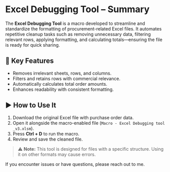 # Excel Debugging Tool – Summary

The **Excel Debugging Tool** is a macro developed to streamline and standardize the formatting of procurement-related Excel files. It automates repetitive cleanup tasks such as removing unnecessary data, filtering relevant rows, applying formatting, and calculating totals—ensuring the file is ready for quick sharing.

## 🔧 Key Features
- Removes irrelevant sheets, rows, and columns.
- Filters and retains rows with commercial relevance.
- Automatically calculates total order amounts.
- Enhances readability with consistent formatting.

## ▶️ How to Use It
1. Download the original Excel file with purchase order data.
2. Open it alongside the macro-enabled file (`Macro - Excel Debugging tool _v3.xlsm`).
3. Press **Ctrl + D** to run the macro.
4. Review and save the cleaned file.

> ⚠️ **Note:** This tool is designed for files with a specific structure. Using it on other formats may cause errors.

If you encounter issues or have questions, please reach out to me.
